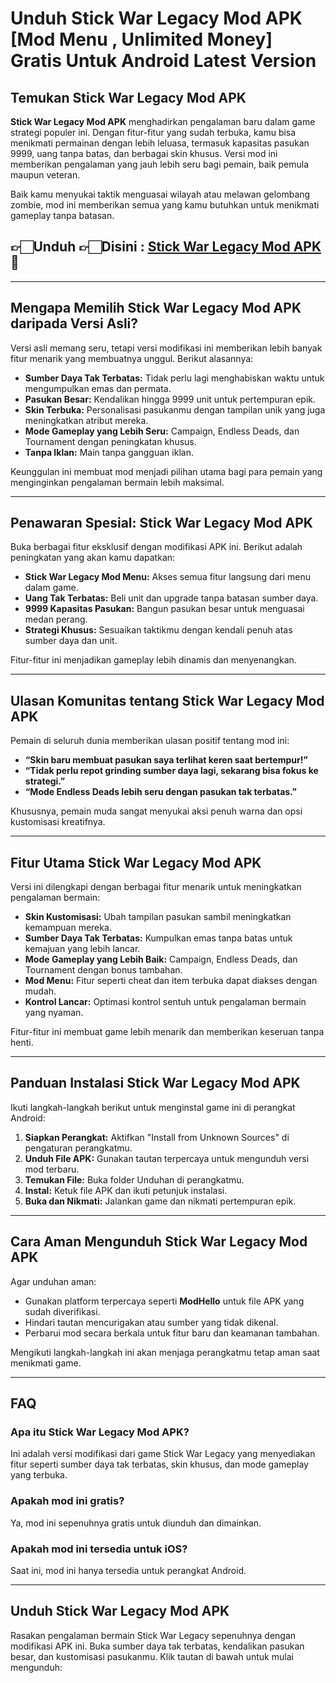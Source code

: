# Unduh Stick War Legacy Mod APK [Mod Menu , Unlimited Money] Gratis Untuk Android Latest Version

## Temukan Stick War Legacy Mod APK  

**Stick War Legacy Mod APK** menghadirkan pengalaman baru dalam game strategi populer ini. Dengan fitur-fitur yang sudah terbuka, kamu bisa menikmati permainan dengan lebih leluasa, termasuk kapasitas pasukan 9999, uang tanpa batas, dan berbagai skin khusus. Versi mod ini memberikan pengalaman yang jauh lebih seru bagi pemain, baik pemula maupun veteran.  

Baik kamu menyukai taktik menguasai wilayah atau melawan gelombang zombie, mod ini memberikan semua yang kamu butuhkan untuk menikmati gameplay tanpa batasan.  


## 👉🏻Unduh 👉🏻Disini : [Stick War Legacy Mod APK](https://modhello.com/stick-war-legacy/)🎉
---

## Mengapa Memilih Stick War Legacy Mod APK daripada Versi Asli?  

Versi asli memang seru, tetapi versi modifikasi ini memberikan lebih banyak fitur menarik yang membuatnya unggul. Berikut alasannya:  

- **Sumber Daya Tak Terbatas:** Tidak perlu lagi menghabiskan waktu untuk mengumpulkan emas dan permata.  
- **Pasukan Besar:** Kendalikan hingga 9999 unit untuk pertempuran epik.  
- **Skin Terbuka:** Personalisasi pasukanmu dengan tampilan unik yang juga meningkatkan atribut mereka.  
- **Mode Gameplay yang Lebih Seru:** Campaign, Endless Deads, dan Tournament dengan peningkatan khusus.  
- **Tanpa Iklan:** Main tanpa gangguan iklan.  

Keunggulan ini membuat mod menjadi pilihan utama bagi para pemain yang menginginkan pengalaman bermain lebih maksimal.  

---

## Penawaran Spesial: Stick War Legacy Mod APK  

Buka berbagai fitur eksklusif dengan modifikasi APK ini. Berikut adalah peningkatan yang akan kamu dapatkan:  

- **Stick War Legacy Mod Menu:** Akses semua fitur langsung dari menu dalam game.  
- **Uang Tak Terbatas:** Beli unit dan upgrade tanpa batasan sumber daya.  
- **9999 Kapasitas Pasukan:** Bangun pasukan besar untuk menguasai medan perang.  
- **Strategi Khusus:** Sesuaikan taktikmu dengan kendali penuh atas sumber daya dan unit.  

Fitur-fitur ini menjadikan gameplay lebih dinamis dan menyenangkan.  

---

## Ulasan Komunitas tentang Stick War Legacy Mod APK  

Pemain di seluruh dunia memberikan ulasan positif tentang mod ini:  

- **“Skin baru membuat pasukan saya terlihat keren saat bertempur!”**  
- **“Tidak perlu repot grinding sumber daya lagi, sekarang bisa fokus ke strategi.”**  
- **“Mode Endless Deads lebih seru dengan pasukan tak terbatas.”**  

Khususnya, pemain muda sangat menyukai aksi penuh warna dan opsi kustomisasi kreatifnya.  

---

## Fitur Utama Stick War Legacy Mod APK  

Versi ini dilengkapi dengan berbagai fitur menarik untuk meningkatkan pengalaman bermain:  

- **Skin Kustomisasi:** Ubah tampilan pasukan sambil meningkatkan kemampuan mereka.  
- **Sumber Daya Tak Terbatas:** Kumpulkan emas tanpa batas untuk kemajuan yang lebih lancar.  
- **Mode Gameplay yang Lebih Baik:** Campaign, Endless Deads, dan Tournament dengan bonus tambahan.  
- **Mod Menu:** Fitur seperti cheat dan item terbuka dapat diakses dengan mudah.  
- **Kontrol Lancar:** Optimasi kontrol sentuh untuk pengalaman bermain yang nyaman.  

Fitur-fitur ini membuat game lebih menarik dan memberikan keseruan tanpa henti.  

---

## Panduan Instalasi Stick War Legacy Mod APK  

Ikuti langkah-langkah berikut untuk menginstal game ini di perangkat Android:  

1. **Siapkan Perangkat:** Aktifkan "Install from Unknown Sources" di pengaturan perangkatmu.  
2. **Unduh File APK:** Gunakan tautan terpercaya untuk mengunduh versi mod terbaru.  
3. **Temukan File:** Buka folder Unduhan di perangkatmu.  
4. **Instal:** Ketuk file APK dan ikuti petunjuk instalasi.  
5. **Buka dan Nikmati:** Jalankan game dan nikmati pertempuran epik.  

---

## Cara Aman Mengunduh Stick War Legacy Mod APK  

Agar unduhan aman:  

- Gunakan platform terpercaya seperti **ModHello** untuk file APK yang sudah diverifikasi.  
- Hindari tautan mencurigakan atau sumber yang tidak dikenal.  
- Perbarui mod secara berkala untuk fitur baru dan keamanan tambahan.  

Mengikuti langkah-langkah ini akan menjaga perangkatmu tetap aman saat menikmati game.  

---

## FAQ  

### Apa itu Stick War Legacy Mod APK?  
Ini adalah versi modifikasi dari game Stick War Legacy yang menyediakan fitur seperti sumber daya tak terbatas, skin khusus, dan mode gameplay yang terbuka.  

### Apakah mod ini gratis?  
Ya, mod ini sepenuhnya gratis untuk diunduh dan dimainkan.  

### Apakah mod ini tersedia untuk iOS?  
Saat ini, mod ini hanya tersedia untuk perangkat Android.  

---

## Unduh Stick War Legacy Mod APK  

Rasakan pengalaman bermain Stick War Legacy sepenuhnya dengan modifikasi APK ini. Buka sumber daya tak terbatas, kendalikan pasukan besar, dan kustomisasi pasukanmu. Klik tautan di bawah untuk mulai mengunduh:  

